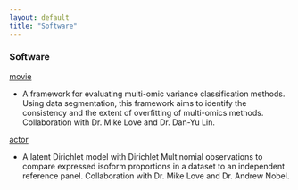 ```yaml
---
layout: default
title: "Software"
---
```


### Software

<a class="btn btn-primary"
href="https://github.com/mccabes292/movie"
type="button">movie</a> 
* A framework for evaluating multi-omic variance classification methods. Using data segmentation, this framework aims to
  identify the consistency and the extent of overfitting of
  multi-omics methods. Collaboration with Dr. Mike Love and Dr. Dan-Yu Lin.
  
  
<a class="btn btn-primary"
href="https://github.com/mccabes292/actor"
type="button">actor</a> 
* A latent Dirichlet model with Dirichlet Multinomial observations to compare expressed isoform proportions in a dataset to an independent reference panel. Collaboration with Dr. Mike Love and Dr. Andrew Nobel.
